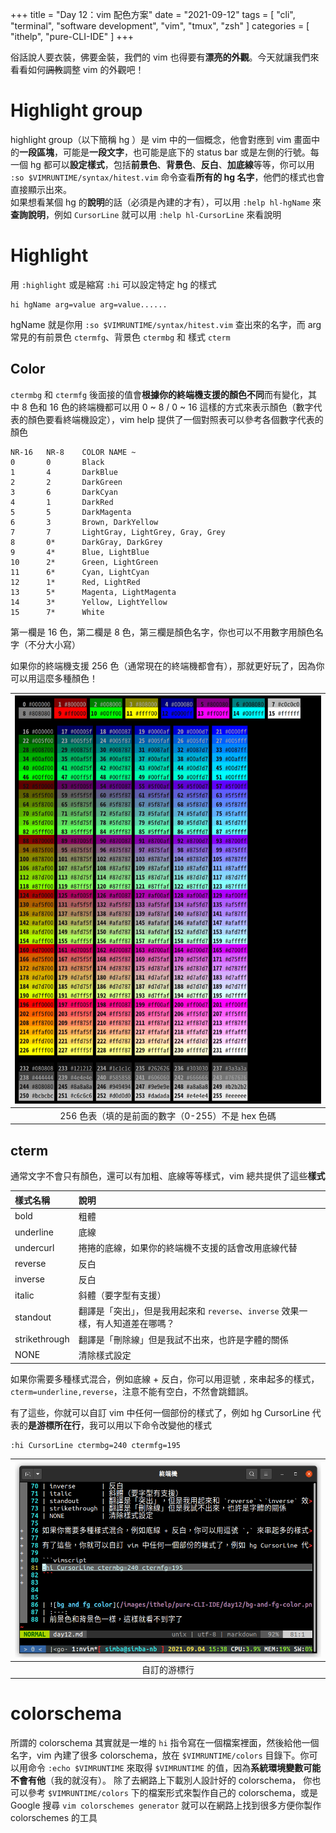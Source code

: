 +++
title = "Day 12：vim 配色方案"
date = "2021-09-12"
tags = [
  "cli",
  "terminal",
  "software development",
  "vim",
  "tmux",
  "zsh"
]
categories = [ "ithelp", "pure-CLI-IDE" ]
+++

俗話說人要衣裝，佛要金裝，我們的 vim 也得要有**漂亮的外觀**。今天就讓我們來看看如何~~調教~~調整 vim 的外觀吧！

# Highlight group

highlight group（以下簡稱 hg ）是 vim 中的一個概念，他會對應到 vim 畫面中的**一段區塊**，可能是**一段文字**，也可能是底下的 status bar 或是左側的行號。每一個 hg 都可以**設定樣式**，包括**前景色**、**背景色**、**反白**、**加底線**等等，你可以用 `:so $VIMRUNTIME/syntax/hitest.vim` 命令查看**所有的 hg 名字**，他們的樣式也會直接顯示出來。  
如果想看某個 hg 的**說明**的話（必須是內建的才有），可以用 `:help hl-hgName` 來**查詢說明**，例如 `CursorLine` 就可以用 `:help hl-CursorLine` 來看說明

# Highlight

用 `:highlight` 或是縮寫 `:hi` 可以設定特定 hg 的樣式

```vim
hi hgName arg=value arg=value......
```

hgName 就是你用 `:so $VIMRUNTIME/syntax/hitest.vim` 查出來的名字，而 arg 常見的有前景色 `ctermfg`、背景色 `ctermbg` 和 樣式 `cterm`

## Color

`ctermbg` 和 `ctermfg` 後面接的值會**根據你的終端機支援的顏色不同**而有變化，其中 8 色和 16 色的終端機都可以用 0 ~ 8 / 0 ~ 16 這樣的方式來表示顏色（數字代表的顏色要看終端機設定），vim help 提供了一個對照表可以參考各個數字代表的顏色

```
NR-16   NR-8    COLOR NAME ~
0	    0	    Black
1	    4	    DarkBlue
2	    2	    DarkGreen
3	    6	    DarkCyan
4	    1	    DarkRed
5	    5	    DarkMagenta
6	    3	    Brown, DarkYellow
7	    7	    LightGray, LightGrey, Gray, Grey
8	    0*	    DarkGray, DarkGrey
9	    4*	    Blue, LightBlue
10	    2*	    Green, LightGreen
11	    6*	    Cyan, LightCyan
12	    1*	    Red, LightRed
13	    5*	    Magenta, LightMagenta
14	    3*	    Yellow, LightYellow
15	    7*	    White
```

第一欄是 16 色，第二欄是 8 色，第三欄是顏色名字，你也可以不用數字用顏色名字（不分大小寫）

如果你的終端機支援 256 色（通常現在的終端機都會有），那就更好玩了，因為你可以用這麼多種顏色！

| ![256 color](/images/ithelp/pure-CLI-IDE/day12/256-color.png) |
| :-----------------------------------------------------------: |
|       256 色表（填的是前面的數字（0-255）不是 hex 色碼        |

## cterm

通常文字不會只有顏色，還可以有加粗、底線等等樣式，vim 總共提供了這些**樣式**

| 樣式名稱      | 說明                                                                             |
| :------------ | :------------------------------------------------------------------------------- |
| bold          | 粗體                                                                             |
| underline     | 底線                                                                             |
| undercurl     | 捲捲的底線，如果你的終端機不支援的話會改用底線代替                               |
| reverse       | 反白                                                                             |
| inverse       | 反白                                                                             |
| italic        | 斜體（要字型有支援）                                                             |
| standout      | 翻譯是「突出」，但是我用起來和 `reverse`、`inverse` 效果一樣，有人知道差在哪嗎？ |
| strikethrough | 翻譯是「刪除線」但是我試不出來，也許是字體的關係                                 |
| NONE          | 清除樣式設定                                                                     |

如果你需要多種樣式混合，例如底線 + 反白，你可以用逗號 `,` 來串起多的樣式，`cterm=underline,reverse`，注意不能有空白，不然會跳錯誤。

有了這些，你就可以自訂 vim 中任何一個部份的樣式了，例如 hg CursorLine 代表的**是游標所在行**，我可以用以下命令改變他的樣式

```vim
:hi CursorLine ctermbg=240 ctermfg=195
```

| ![Customized CursorLine](/images/ithelp/pure-CLI-IDE/day12/customed-cursorLine.png) |
| :---------------------------------------------------------------------------------: |
|                                    自訂的游標行                                     |

# colorschema

所謂的 colorschema 其實就是一堆的 `hi` 指令寫在一個檔案裡面，然後給他一個名字，vim 內建了很多 colorschema，放在 `$VIMRUNTIME/colors` 目錄下。你可以用命令 `:echo $VIMRUNTIME` 來取得 `$VIMRUNTIME` 的值，因為**系統環境變數可能不會有他**（我的就沒有）。
除了去網路上下載別人設計好的 colorschema， 你也可以參考 `$VIMRUNTIME/colors` 下的檔案形式來製作自己的 colorschema，或是 Google 搜尋 `vim colorschemes generator` 就可以在網路上找到很多方便你製作 colorschemes 的工具
